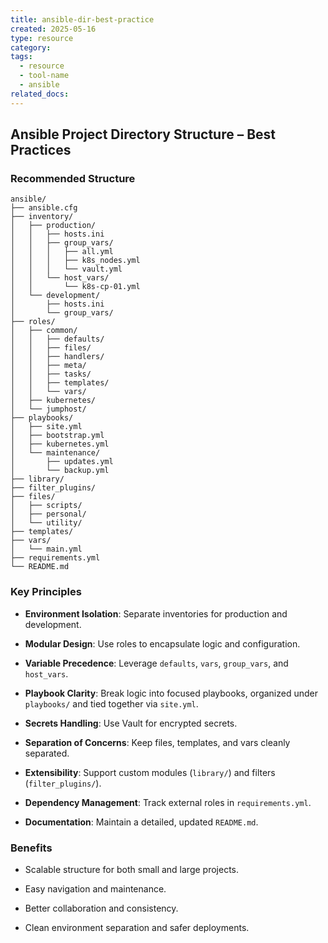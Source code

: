 ```yaml
---
title: ansible-dir-best-practice
created: 2025-05-16
type: resource
category: 
tags:
  - resource
  - tool-name
  - ansible
related_docs:
---
```

## **Ansible Project Directory Structure – Best Practices**

### **Recommended Structure**

```
ansible/
├── ansible.cfg
├── inventory/
│   ├── production/
│   │   ├── hosts.ini
│   │   ├── group_vars/
│   │   │   ├── all.yml
│   │   │   ├── k8s_nodes.yml
│   │   │   └── vault.yml
│   │   └── host_vars/
│   │       └── k8s-cp-01.yml
│   └── development/
│       ├── hosts.ini
│       └── group_vars/
├── roles/
│   ├── common/
│   │   ├── defaults/
│   │   ├── files/
│   │   ├── handlers/
│   │   ├── meta/
│   │   ├── tasks/
│   │   ├── templates/
│   │   └── vars/
│   ├── kubernetes/
│   └── jumphost/
├── playbooks/
│   ├── site.yml
│   ├── bootstrap.yml
│   ├── kubernetes.yml
│   └── maintenance/
│       ├── updates.yml
│       └── backup.yml
├── library/
├── filter_plugins/
├── files/
│   ├── scripts/
│   ├── personal/
│   └── utility/
├── templates/
├── vars/
│   └── main.yml
├── requirements.yml
└── README.md
```

### **Key Principles**

- **Environment Isolation**: Separate inventories for production and development.
    
- **Modular Design**: Use roles to encapsulate logic and configuration.
    
- **Variable Precedence**: Leverage `defaults`, `vars`, `group_vars`, and `host_vars`.
    
- **Playbook Clarity**: Break logic into focused playbooks, organized under `playbooks/` and tied together via `site.yml`.
    
- **Secrets Handling**: Use Vault for encrypted secrets.
    
- **Separation of Concerns**: Keep files, templates, and vars cleanly separated.
    
- **Extensibility**: Support custom modules (`library/`) and filters (`filter_plugins/`).
    
- **Dependency Management**: Track external roles in `requirements.yml`.
    
- **Documentation**: Maintain a detailed, updated `README.md`.
    

### **Benefits**

- Scalable structure for both small and large projects.
    
- Easy navigation and maintenance.
    
- Better collaboration and consistency.
    
- Clean environment separation and safer deployments.
    

